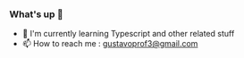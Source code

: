 ### What's up 👋

- 🌱 I'm currently learning Typescript and other related stuff
- 📫 How to reach me : gustavoprof3@gmail.com

